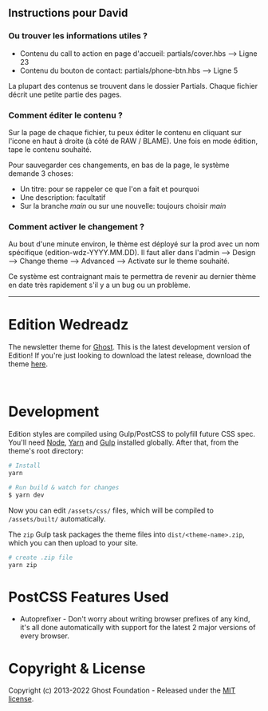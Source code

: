 ## Instructions pour David
### Ou trouver les informations utiles ?

- Contenu du call to action en page d'accueil: partials/cover.hbs --> Ligne 23
- Contenu du bouton de contact: partials/phone-btn.hbs --> Ligne 5

La plupart des contenus se trouvent dans le dossier Partials. Chaque fichier décrit une petite partie des pages.

### Comment éditer le contenu ?

Sur la page de chaque fichier, tu peux éditer le contenu en cliquant sur l'icone en haut à droite (à côté de RAW / BLAME). Une fois en mode édition, tape le contenu souhaité.

Pour sauvegarder ces changements, en bas de la page, le système demande 3 choses:

- Un titre: pour se rappeler ce que l'on a fait et pourquoi
- Une description: facultatif
- Sur la branche *main* ou sur une nouvelle: toujours choisir *main*

### Comment activer le changement ?

Au bout d'une minute environ, le thème est déployé sur la prod avec un nom spécifique (edition-wdz-YYYY.MM.DD). Il faut aller dans l'admin --> Design --> Change theme --> Advanced --> Activate sur le theme souhaité.

Ce système est contraignant mais te permettra de revenir au dernier thème en date très rapidement s'il y a un bug ou un problème.

---
# Edition Wedreadz

The newsletter theme for [Ghost](http://github.com/tryghost/ghost/). This is the latest development version of Edition! If you're just looking to download the latest release, download the theme [here](https://github.com/TryGhost/Edition/archive/refs/heads/main.zip).

&nbsp;

# Development

Edition styles are compiled using Gulp/PostCSS to polyfill future CSS spec. You'll need [Node](https://nodejs.org/), [Yarn](https://yarnpkg.com/) and [Gulp](https://gulpjs.com) installed globally. After that, from the theme's root directory:

```bash
# Install
yarn

# Run build & watch for changes
$ yarn dev
```

Now you can edit `/assets/css/` files, which will be compiled to `/assets/built/` automatically.

The `zip` Gulp task packages the theme files into `dist/<theme-name>.zip`, which you can then upload to your site.

```bash
# create .zip file
yarn zip
```

# PostCSS Features Used

- Autoprefixer - Don't worry about writing browser prefixes of any kind, it's all done automatically with support for the latest 2 major versions of every browser.

# Copyright & License

Copyright (c) 2013-2022 Ghost Foundation - Released under the [MIT license](LICENSE).
